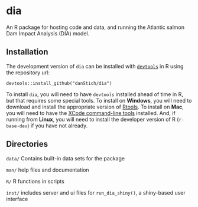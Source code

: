 # dia

An R package for hosting code and data, and running the Atlantic salmon Dam Impact Analysis (DIA) model.

## Installation

The development version of `dia` can be installed with  [`devtools`](https://www.rstudio.com/products/rpackages/devtools/) in R using the repository url:

`devtools::install_github("danStich/dia")`

To install `dia`, you will need to have `devtools` installed ahead of time in R, but that requires some special tools. To install on **Windows**, you will need to download and install the appropriate version of [Rtools](https://cran.r-project.org/bin/windows/Rtools/). To install on **Mac**, you will need to have the [XCode command-line tools](http://osxdaily.com/2014/02/12/install-command-line-tools-mac-os-x/) installed. And, if running from **Linux**, you will need to install the developer version of R (`r-base-dev`) if you have not already.

## Directories

`data/` Contains built-in data sets for the package

`man/`  help files and documentation

`R/`    R functions in scripts

`inst/` includes server and ui files for `run_dia_shiny()`, a shiny-based user interface
